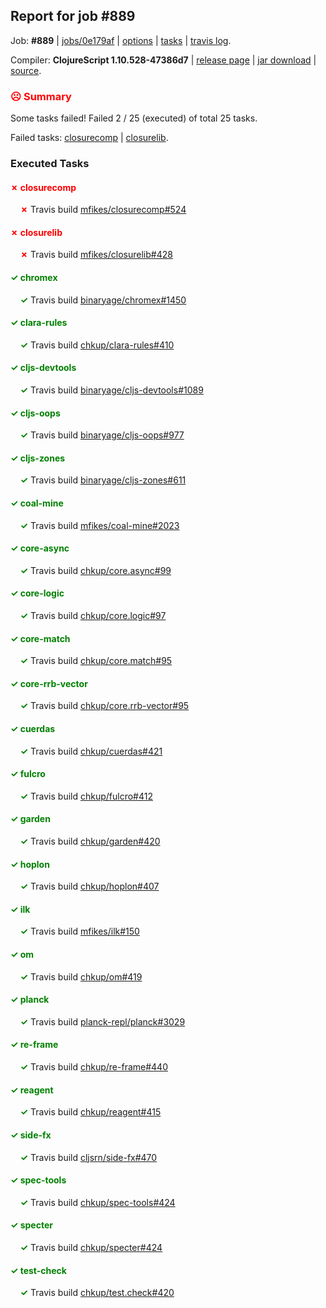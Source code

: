 ## Report for job #889

Job: **#889** | [jobs/0e179af](https://github.com/cljs-oss/canary/commit/0e179af3a29e4d915e22a517633fd8ee62604f89) | [options](options.edn) | [tasks](tasks.edn) | [travis log](https://travis-ci.org/cljs-oss/canary/builds/524798591).

Compiler: **ClojureScript 1.10.528-47386d7** | [release page](https://github.com/cljs-oss/canary/releases/tag/r1.10.528-47386d7) | [jar download](https://github.com/cljs-oss/canary/releases/download/r1.10.528-47386d7/clojurescript-1.10.528-47386d7.jar) | [source](https://github.com/clojure/clojurescript/commit/47386d7c03e6fc36dc4f0145bd62377802ac1c02).

### <b style='color:red'>☹ Summary</b>

Some tasks failed! Failed 2 / 25 (executed) of total 25 tasks.

Failed tasks: [closurecomp](#-closurecomp) | [closurelib](#-closurelib).

### Executed Tasks

#### <b style='color:red'>&#x2717; closurecomp</b>
&nbsp;&nbsp;&nbsp;&nbsp;<b style='color:red'>&#x2717;</b> Travis build [mfikes/closurecomp#524](https://travis-ci.org/mfikes/closurecomp/builds/524799596)<br>

#### <b style='color:red'>&#x2717; closurelib</b>
&nbsp;&nbsp;&nbsp;&nbsp;<b style='color:red'>&#x2717;</b> Travis build [mfikes/closurelib#428](https://travis-ci.org/mfikes/closurelib/builds/524799607)<br>

#### <b style='color:green'>&#x2713; chromex</b>
&nbsp;&nbsp;&nbsp;&nbsp;<b style='color:green'>&#x2713;</b> Travis build [binaryage/chromex#1450](https://travis-ci.org/binaryage/chromex/builds/524799557)<br>

#### <b style='color:green'>&#x2713; clara-rules</b>
&nbsp;&nbsp;&nbsp;&nbsp;<b style='color:green'>&#x2713;</b> Travis build [chkup/clara-rules#410](https://travis-ci.org/chkup/clara-rules/builds/524799549)<br>

#### <b style='color:green'>&#x2713; cljs-devtools</b>
&nbsp;&nbsp;&nbsp;&nbsp;<b style='color:green'>&#x2713;</b> Travis build [binaryage/cljs-devtools#1089](https://travis-ci.org/binaryage/cljs-devtools/builds/524799558)<br>

#### <b style='color:green'>&#x2713; cljs-oops</b>
&nbsp;&nbsp;&nbsp;&nbsp;<b style='color:green'>&#x2713;</b> Travis build [binaryage/cljs-oops#977](https://travis-ci.org/binaryage/cljs-oops/builds/524799561)<br>

#### <b style='color:green'>&#x2713; cljs-zones</b>
&nbsp;&nbsp;&nbsp;&nbsp;<b style='color:green'>&#x2713;</b> Travis build [binaryage/cljs-zones#611](https://travis-ci.org/binaryage/cljs-zones/builds/524799568)<br>

#### <b style='color:green'>&#x2713; coal-mine</b>
&nbsp;&nbsp;&nbsp;&nbsp;<b style='color:green'>&#x2713;</b> Travis build [mfikes/coal-mine#2023](https://travis-ci.org/mfikes/coal-mine/builds/524799627)<br>

#### <b style='color:green'>&#x2713; core-async</b>
&nbsp;&nbsp;&nbsp;&nbsp;<b style='color:green'>&#x2713;</b> Travis build [chkup/core.async#99](https://travis-ci.org/chkup/core.async/builds/524799609)<br>

#### <b style='color:green'>&#x2713; core-logic</b>
&nbsp;&nbsp;&nbsp;&nbsp;<b style='color:green'>&#x2713;</b> Travis build [chkup/core.logic#97](https://travis-ci.org/chkup/core.logic/builds/524799622)<br>

#### <b style='color:green'>&#x2713; core-match</b>
&nbsp;&nbsp;&nbsp;&nbsp;<b style='color:green'>&#x2713;</b> Travis build [chkup/core.match#95](https://travis-ci.org/chkup/core.match/builds/524799633)<br>

#### <b style='color:green'>&#x2713; core-rrb-vector</b>
&nbsp;&nbsp;&nbsp;&nbsp;<b style='color:green'>&#x2713;</b> Travis build [chkup/core.rrb-vector#95](https://travis-ci.org/chkup/core.rrb-vector/builds/524799646)<br>

#### <b style='color:green'>&#x2713; cuerdas</b>
&nbsp;&nbsp;&nbsp;&nbsp;<b style='color:green'>&#x2713;</b> Travis build [chkup/cuerdas#421](https://travis-ci.org/chkup/cuerdas/builds/524799635)<br>

#### <b style='color:green'>&#x2713; fulcro</b>
&nbsp;&nbsp;&nbsp;&nbsp;<b style='color:green'>&#x2713;</b> Travis build [chkup/fulcro#412](https://travis-ci.org/chkup/fulcro/builds/524799815)<br>

#### <b style='color:green'>&#x2713; garden</b>
&nbsp;&nbsp;&nbsp;&nbsp;<b style='color:green'>&#x2713;</b> Travis build [chkup/garden#420](https://travis-ci.org/chkup/garden/builds/524799684)<br>

#### <b style='color:green'>&#x2713; hoplon</b>
&nbsp;&nbsp;&nbsp;&nbsp;<b style='color:green'>&#x2713;</b> Travis build [chkup/hoplon#407](https://travis-ci.org/chkup/hoplon/builds/524799657)<br>

#### <b style='color:green'>&#x2713; ilk</b>
&nbsp;&nbsp;&nbsp;&nbsp;<b style='color:green'>&#x2713;</b> Travis build [mfikes/ilk#150](https://travis-ci.org/mfikes/ilk/builds/524799667)<br>

#### <b style='color:green'>&#x2713; om</b>
&nbsp;&nbsp;&nbsp;&nbsp;<b style='color:green'>&#x2713;</b> Travis build [chkup/om#419](https://travis-ci.org/chkup/om/builds/524799750)<br>

#### <b style='color:green'>&#x2713; planck</b>
&nbsp;&nbsp;&nbsp;&nbsp;<b style='color:green'>&#x2713;</b> Travis build [planck-repl/planck#3029](https://travis-ci.org/planck-repl/planck/builds/524799765)<br>

#### <b style='color:green'>&#x2713; re-frame</b>
&nbsp;&nbsp;&nbsp;&nbsp;<b style='color:green'>&#x2713;</b> Travis build [chkup/re-frame#440](https://travis-ci.org/chkup/re-frame/builds/524799788)<br>

#### <b style='color:green'>&#x2713; reagent</b>
&nbsp;&nbsp;&nbsp;&nbsp;<b style='color:green'>&#x2713;</b> Travis build [chkup/reagent#415](https://travis-ci.org/chkup/reagent/builds/524799794)<br>

#### <b style='color:green'>&#x2713; side-fx</b>
&nbsp;&nbsp;&nbsp;&nbsp;<b style='color:green'>&#x2713;</b> Travis build [cljsrn/side-fx#470](https://travis-ci.org/cljsrn/side-fx/builds/524799805)<br>

#### <b style='color:green'>&#x2713; spec-tools</b>
&nbsp;&nbsp;&nbsp;&nbsp;<b style='color:green'>&#x2713;</b> Travis build [chkup/spec-tools#424](https://travis-ci.org/chkup/spec-tools/builds/524799796)<br>

#### <b style='color:green'>&#x2713; specter</b>
&nbsp;&nbsp;&nbsp;&nbsp;<b style='color:green'>&#x2713;</b> Travis build [chkup/specter#424](https://travis-ci.org/chkup/specter/builds/524799799)<br>

#### <b style='color:green'>&#x2713; test-check</b>
&nbsp;&nbsp;&nbsp;&nbsp;<b style='color:green'>&#x2713;</b> Travis build [chkup/test.check#420](https://travis-ci.org/chkup/test.check/builds/524799830)<br>